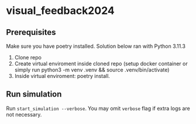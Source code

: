 # visual_feedback2024

## Prerequisites
Make sure you have poetry installed. Solution below ran with Python 3.11.3
1. Clone repo
2. Create virtual enviroment inside cloned repo (setup docker container or simply run python3 -m venv .venv && source .venv/bin/activate)
3. Inside virtual enviroment: poetry install.

## Run simulation

Run `start_simulation --verbose`. You may omit `verbose` flag if extra logs are not necessary.